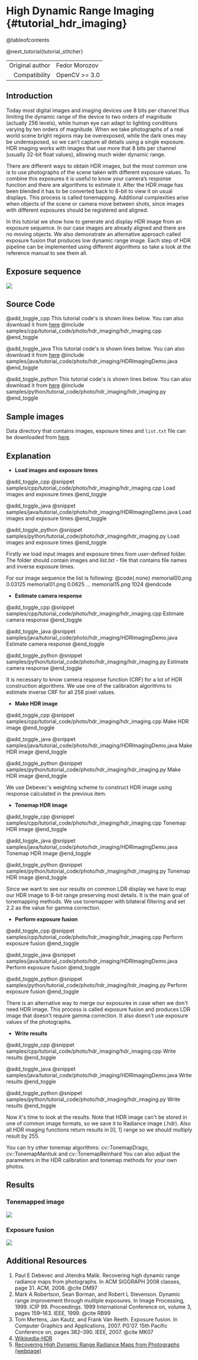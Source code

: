 High Dynamic Range Imaging {#tutorial_hdr_imaging}
==========================

@tableofcontents

@next_tutorial{tutorial_stitcher}

|    |    |
| -: | :- |
| Original author | Fedor Morozov |
| Compatibility | OpenCV >= 3.0 |

Introduction
------------

Today most digital images and imaging devices use 8 bits per channel thus limiting the dynamic range
of the device to two orders of magnitude (actually 256 levels), while human eye can adapt to
lighting conditions varying by ten orders of magnitude. When we take photographs of a real world
scene bright regions may be overexposed, while the dark ones may be underexposed, so we can’t
capture all details using a single exposure. HDR imaging works with images that use more that 8 bits
per channel (usually 32-bit float values), allowing much wider dynamic range.

There are different ways to obtain HDR images, but the most common one is to use photographs of the
scene taken with different exposure values. To combine this exposures it is useful to know your
camera’s response function and there are algorithms to estimate it. After the HDR image has been
blended it has to be converted back to 8-bit to view it on usual displays. This process is called
tonemapping. Additional complexities arise when objects of the scene or camera move between shots,
since images with different exposures should be registered and aligned.

In this tutorial we show how to generate and display HDR image from an exposure sequence. In our
case images are already aligned and there are no moving objects. We also demonstrate an alternative
approach called exposure fusion that produces low dynamic range image. Each step of HDR pipeline can
be implemented using different algorithms so take a look at the reference manual to see them all.

Exposure sequence
-----------------

![](images/memorial.png)

Source Code
-----------

@add_toggle_cpp
This tutorial code's is shown lines below. You can also download it from
[here](https://github.com/opencv/opencv/tree/5.x/samples/cpp/tutorial_code/photo/hdr_imaging/hdr_imaging.cpp)
@include samples/cpp/tutorial_code/photo/hdr_imaging/hdr_imaging.cpp
@end_toggle

@add_toggle_java
This tutorial code's is shown lines below. You can also download it from
[here](https://github.com/opencv/opencv/tree/5.x/samples/java/tutorial_code/photo/hdr_imaging/HDRImagingDemo.java)
@include samples/java/tutorial_code/photo/hdr_imaging/HDRImagingDemo.java
@end_toggle

@add_toggle_python
This tutorial code's is shown lines below. You can also download it from
[here](https://github.com/opencv/opencv/tree/5.x/samples/python/tutorial_code/photo/hdr_imaging/hdr_imaging.py)
@include samples/python/tutorial_code/photo/hdr_imaging/hdr_imaging.py
@end_toggle

Sample images
-------------

Data directory that contains images, exposure times and `list.txt` file can be downloaded from
[here](https://github.com/opencv/opencv_extra/tree/5.x/testdata/cv/hdr/exposures).

Explanation
-----------

-   **Load images and exposure times**

@add_toggle_cpp
@snippet samples/cpp/tutorial_code/photo/hdr_imaging/hdr_imaging.cpp Load images and exposure times
@end_toggle

@add_toggle_java
@snippet samples/java/tutorial_code/photo/hdr_imaging/HDRImagingDemo.java Load images and exposure times
@end_toggle

@add_toggle_python
@snippet samples/python/tutorial_code/photo/hdr_imaging/hdr_imaging.py Load images and exposure times
@end_toggle

Firstly we load input images and exposure times from user-defined folder. The folder should
contain images and *list.txt* - file that contains file names and inverse exposure times.

For our image sequence the list is following:
    @code{.none}
    memorial00.png 0.03125
    memorial01.png 0.0625
    ...
    memorial15.png 1024
    @endcode

-   **Estimate camera response**

@add_toggle_cpp
@snippet samples/cpp/tutorial_code/photo/hdr_imaging/hdr_imaging.cpp Estimate camera response
@end_toggle

@add_toggle_java
@snippet samples/java/tutorial_code/photo/hdr_imaging/HDRImagingDemo.java Estimate camera response
@end_toggle

@add_toggle_python
@snippet samples/python/tutorial_code/photo/hdr_imaging/hdr_imaging.py Estimate camera response
@end_toggle

It is necessary to know camera response function (CRF) for a lot of HDR construction algorithms.
We use one of the calibration algorithms to estimate inverse CRF for all 256 pixel values.

-   **Make HDR image**

@add_toggle_cpp
@snippet samples/cpp/tutorial_code/photo/hdr_imaging/hdr_imaging.cpp Make HDR image
@end_toggle

@add_toggle_java
@snippet samples/java/tutorial_code/photo/hdr_imaging/HDRImagingDemo.java Make HDR image
@end_toggle

@add_toggle_python
@snippet samples/python/tutorial_code/photo/hdr_imaging/hdr_imaging.py Make HDR image
@end_toggle

We use Debevec's weighting scheme to construct HDR image using response calculated in the previous
item.

-   **Tonemap HDR image**

@add_toggle_cpp
@snippet samples/cpp/tutorial_code/photo/hdr_imaging/hdr_imaging.cpp Tonemap HDR image
@end_toggle

@add_toggle_java
@snippet samples/java/tutorial_code/photo/hdr_imaging/HDRImagingDemo.java Tonemap HDR image
@end_toggle

@add_toggle_python
@snippet samples/python/tutorial_code/photo/hdr_imaging/hdr_imaging.py Tonemap HDR image
@end_toggle

Since we want to see our results on common LDR display we have to map our HDR image to 8-bit range
preserving most details. It is the main goal of tonemapping methods. We use tonemapper with
bilateral filtering and set 2.2 as the value for gamma correction.

-   **Perform exposure fusion**

@add_toggle_cpp
@snippet samples/cpp/tutorial_code/photo/hdr_imaging/hdr_imaging.cpp Perform exposure fusion
@end_toggle

@add_toggle_java
@snippet samples/java/tutorial_code/photo/hdr_imaging/HDRImagingDemo.java Perform exposure fusion
@end_toggle

@add_toggle_python
@snippet samples/python/tutorial_code/photo/hdr_imaging/hdr_imaging.py Perform exposure fusion
@end_toggle

There is an alternative way to merge our exposures in case when we don't need HDR image. This
process is called exposure fusion and produces LDR image that doesn't require gamma correction. It
also doesn't use exposure values of the photographs.

-   **Write results**

@add_toggle_cpp
@snippet samples/cpp/tutorial_code/photo/hdr_imaging/hdr_imaging.cpp Write results
@end_toggle

@add_toggle_java
@snippet samples/java/tutorial_code/photo/hdr_imaging/HDRImagingDemo.java Write results
@end_toggle

@add_toggle_python
@snippet samples/python/tutorial_code/photo/hdr_imaging/hdr_imaging.py Write results
@end_toggle

Now it's time to look at the results. Note that HDR image can't be stored in one of common image
formats, so we save it to Radiance image (.hdr). Also all HDR imaging functions return results in
[0, 1] range so we should multiply result by 255.

You can try other tonemap algorithms: cv::TonemapDrago, cv::TonemapMantiuk and cv::TonemapReinhard
You can also adjust the parameters in the HDR calibration and tonemap methods for your own photos.

Results
-------

### Tonemapped image

![](images/ldr.png)

### Exposure fusion

![](images/fusion.png)

Additional Resources
--------------------

1. Paul E Debevec and Jitendra Malik. Recovering high dynamic range radiance maps from photographs. In ACM SIGGRAPH 2008 classes, page 31. ACM, 2008. @cite DM97
2. Mark A Robertson, Sean Borman, and Robert L Stevenson. Dynamic range improvement through multiple exposures. In Image Processing, 1999. ICIP 99. Proceedings. 1999 International Conference on, volume 3, pages 159–163. IEEE, 1999. @cite RB99
3. Tom Mertens, Jan Kautz, and Frank Van Reeth. Exposure fusion. In Computer Graphics and Applications, 2007. PG'07. 15th Pacific Conference on, pages 382–390. IEEE, 2007. @cite MK07
4. [Wikipedia-HDR](https://en.wikipedia.org/wiki/High-dynamic-range_imaging)
5. [Recovering High Dynamic Range Radiance Maps from Photographs (webpage)](http://www.pauldebevec.com/Research/HDR/)
